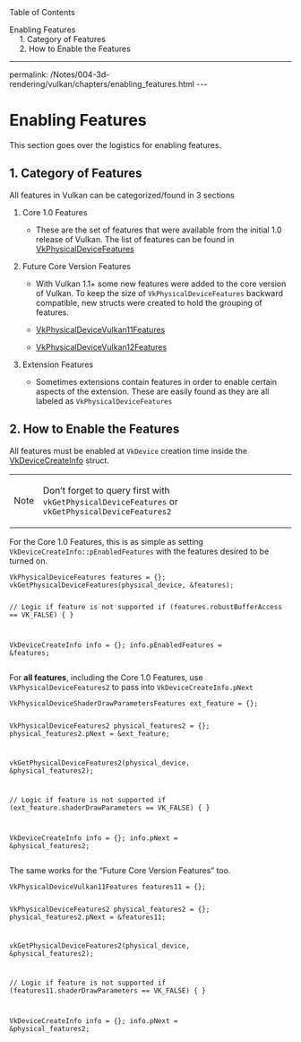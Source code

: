 <div id="toc" class="toc">
<div id="toctitle">Table of Contents</div>
<ul class="sectlevel0">
<li><a href="#enabling-features">Enabling Features</a>
<ul class="sectlevel1">
<li><a href="#_category_of_features">1. Category of Features</a></li>
<li><a href="#_how_to_enable_the_features">2. How to Enable the Features</a></li>
</ul>
</li>
</ul>
</div>
<hr>
<div class="paragraph">
<p>permalink: /Notes/004-3d-rendering/vulkan/chapters/enabling_features.html
---</p>
</div>
<h1 id="enabling-features" class="sect0">Enabling Features</h1>
<div class="paragraph">
<p>This section goes over the logistics for enabling features.</p>
</div>
<div class="sect1">
<h2 id="_category_of_features">1. Category of Features</h2>
<div class="sectionbody">
<div class="paragraph">
<p>All features in Vulkan can be categorized/found in 3 sections</p>
</div>
<div class="olist arabic">
<ol class="arabic">
<li>
<p>Core 1.0 Features</p>
<div class="ulist">
<ul>
<li>
<p>These are the set of features that were available from the initial 1.0 release of Vulkan. The list of features can be found in <a href="https://www.khronos.org/registry/vulkan/specs/1.3-extensions/html/vkspec.html#VkPhysicalDeviceFeatures">VkPhysicalDeviceFeatures</a></p>
</li>
</ul>
</div>
</li>
<li>
<p>Future Core Version Features</p>
<div class="ulist">
<ul>
<li>
<p>With Vulkan 1.1+ some new features were added to the core version of Vulkan. To keep the size of <code>VkPhysicalDeviceFeatures</code> backward compatible, new structs were created to hold the grouping of features.</p>
</li>
<li>
<p><a href="https://www.khronos.org/registry/vulkan/specs/1.3-extensions/html/vkspec.html#VkPhysicalDeviceVulkan11Features">VkPhysicalDeviceVulkan11Features</a></p>
</li>
<li>
<p><a href="https://www.khronos.org/registry/vulkan/specs/1.3-extensions/html/vkspec.html#VkPhysicalDeviceVulkan12Features">VkPhysicalDeviceVulkan12Features</a></p>
</li>
</ul>
</div>
</li>
<li>
<p>Extension Features</p>
<div class="ulist">
<ul>
<li>
<p>Sometimes extensions contain features in order to enable certain aspects of the extension. These are easily found as they are all labeled as <code>VkPhysicalDevice<a id="ExtensionName"></a>Features</code></p>
</li>
</ul>
</div>
</li>
</ol>
</div>
</div>
</div>
<div class="sect1">
<h2 id="_how_to_enable_the_features">2. How to Enable the Features</h2>
<div class="sectionbody">
<div class="paragraph">
<p>All features must be enabled at <code>VkDevice</code> creation time inside the <a href="https://www.khronos.org/registry/vulkan/specs/1.3-extensions/html/vkspec.html#VkDeviceCreateInfo">VkDeviceCreateInfo</a> struct.</p>
</div>
<div class="admonitionblock note">
<table>
<tr>
<td class="icon">
<div class="title">Note</div>
</td>
<td class="content">
<div class="paragraph">
<p>Don&#8217;t forget to query first with <code>vkGetPhysicalDeviceFeatures</code> or <code>vkGetPhysicalDeviceFeatures2</code></p>
</div>
</td>
</tr>
</table>
</div>
<div class="paragraph">
<p>For the Core 1.0 Features, this is as simple as setting <code>VkDeviceCreateInfo::pEnabledFeatures</code> with the features desired to be turned on.</p>
</div>
<div class="listingblock">
<div class="content">
<pre class="highlight"><code class="language-cpp" data-lang="cpp">VkPhysicalDeviceFeatures features = {};
vkGetPhysicalDeviceFeatures(physical_device, &amp;features);

// Logic if feature is not supported
if (features.robustBufferAccess == VK_FALSE) {
}

VkDeviceCreateInfo info = {};
info.pEnabledFeatures = &amp;features;</code></pre>
</div>
</div>
<div class="paragraph">
<p>For <strong>all features</strong>, including the Core 1.0 Features, use <code>VkPhysicalDeviceFeatures2</code> to pass into <code>VkDeviceCreateInfo.pNext</code></p>
</div>
<div class="listingblock">
<div class="content">
<pre class="highlight"><code class="language-cpp" data-lang="cpp">VkPhysicalDeviceShaderDrawParametersFeatures ext_feature = {};

VkPhysicalDeviceFeatures2 physical_features2 = {};
physical_features2.pNext = &amp;ext_feature;

vkGetPhysicalDeviceFeatures2(physical_device, &amp;physical_features2);

// Logic if feature is not supported
if (ext_feature.shaderDrawParameters == VK_FALSE) {
}

VkDeviceCreateInfo info = {};
info.pNext = &amp;physical_features2;</code></pre>
</div>
</div>
<div class="paragraph">
<p>The same works for the &#8220;Future Core Version Features&#8221; too.</p>
</div>
<div class="listingblock">
<div class="content">
<pre class="highlight"><code class="language-cpp" data-lang="cpp">VkPhysicalDeviceVulkan11Features features11 = {};

VkPhysicalDeviceFeatures2 physical_features2 = {};
physical_features2.pNext = &amp;features11;

vkGetPhysicalDeviceFeatures2(physical_device, &amp;physical_features2);

// Logic if feature is not supported
if (features11.shaderDrawParameters == VK_FALSE) {
}

VkDeviceCreateInfo info = {};
info.pNext = &amp;physical_features2;</code></pre>
</div>
</div>
</div>
</div>